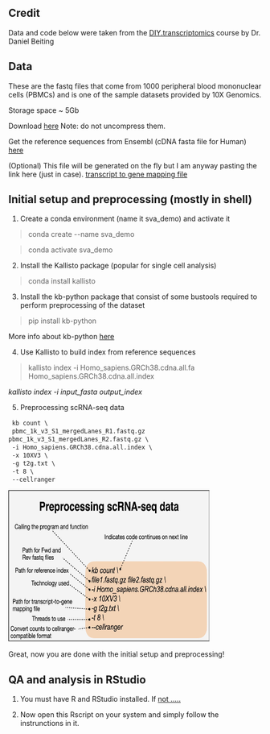 ## Credit
Data and code below were taken from the [DIY.transcriptomics](https://diytranscriptomics.com/) course by Dr. Daniel Beiting

## Data

These are the fastq files that come from 1000 peripheral blood mononuclear cells (PBMCs) and is one of the sample datasets provided by 10X Genomics.

Storage space ~ 5Gb

Download [here](https://drive.google.com/drive/folders/1DbLRO4kv-y3W06adFR26RdSaDPmfB4UA)
Note: do not uncompress them.

Get the reference sequences from Ensembl (cDNA fasta file for Human)
[here](https://www.ensembl.org/info/data/ftp/index.html)

(Optional) This file will be generated on the fly but I am anyway pasting the link
here (just in case).
[transcript to gene mapping file](https://diytranscriptomics.com/Code/files/t2g.txt)

## Initial setup and preprocessing (mostly in shell)

1. Create a conda environment (name it sva_demo) and activate it
> conda create --name sva_demo

> conda activate sva_demo

2. Install the Kallisto package (popular for single cell analysis)
> conda install kallisto

3. Install the kb-python package that consist of some bustools required to perform preprocessing of the dataset
> pip install kb-python

More info about kb-python [here](https://www.kallistobus.tools/kb_usage/kb_usage/)

4. Use Kallisto to build index from reference sequences
> kallisto index -i Homo_sapiens.GRCh38.cdna.all.fa Homo_sapiens.GRCh38.cdna.all.index

<i>kallisto index -i input_fasta output_index</i>

5. Preprocessing scRNA-seq data
```
 kb count \
 pbmc_1k_v3_S1_mergedLanes_R1.fastq.gz pbmc_1k_v3_S1_mergedLanes_R2.fastq.gz \
 -i Homo_sapiens.GRCh38.cdna.all.index \
 -x 10XV3 \
 -g t2g.txt \
 -t 8 \
 --cellranger
```
<img src="image.png" width='400' height='300'>

Great, now you are done with the initial setup and preprocessing!

## QA and analysis in RStudio

1. You must have R and RStudio installed. If [not .....](https://rstudio-education.github.io/hopr/starting.html)

2. Now open this Rscript on your system and simply follow the instrunctions in it.